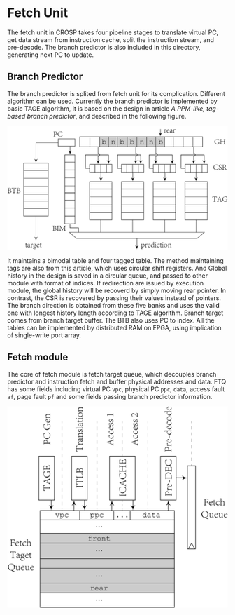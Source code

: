 # Fetch Unit

The fetch unit in CROSP takes four pipeline stages to translate
virtual PC, get data stream from instruction cache, split the
instruction stream, and pre-decode. The branch predictor is
also included in this directory, generating next PC to update.

## Branch Predictor

The branch predictor is splited from fetch unit for its
complication. Different algorithm can be used. Currently the
branch predictor is implemented by basic TAGE algorithm, it is
based on the design in article
*A PPM-like, tag-based branch predictor*,
and described in the following figure.

![TAGE branch predictor](../../util/fig/tage.png)

It maintains a bimodal table and four tagged table. The method
maintaining tags are also from this article, which uses
circular shift registers. And Global history in the design is
saved in a circular queue, and passed to other module with
format of indices. If redirection are issued by execution
module, the global history will be recoverd by simply moving
rear pointer. In contrast, the CSR is recovered by passing
their values instead of pointers. The branch direction is
obtained from these five banks and uses the valid one with
longest history length according to TAGE algorithm. Branch
target comes from branch target buffer. The BTB also uses PC to
index. All the tables can be implemented by distributed RAM on
FPGA, using implication of single-write port array.

## Fetch module

The core of fetch module is fetch target queue, which decouples
branch predictor and instruction fetch and buffer physical
addresses and data. FTQ has some fields including virtual PC
`vpc`, physical PC `ppc`, `data`, access fault `af`, page fault
`pf` and some fields passing branch predictor information.

![Fetch module](../../util/fig/fetch.png)
